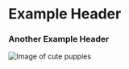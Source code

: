 # Example Header

### Another Example Header

![Image of cute puppies](https://github.com/cmgdickinson/skills-communicate-using-markdown/assets/172605198/aebb62f2-ba07-4ca2-8dcd-812c2ff93ec0)
